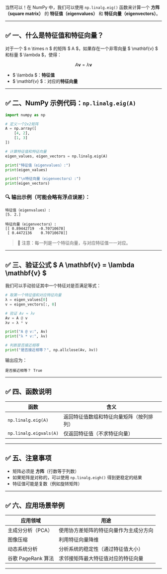 当然可以！在 NumPy 中，我们可以使用 `np.linalg.eig()` 函数来计算一个 **方阵（square matrix）** 的 **特征值（eigenvalues）** 和 **特征向量（eigenvectors）**。

---

## ✅ 一、什么是特征值和特征向量？

对于一个 $ n \times n $ 的矩阵 $ A $，如果存在一个非零向量 $ \mathbf{v} $ 和标量 $ \lambda $，使得：

$$
A \mathbf{v} = \lambda \mathbf{v}
$$

- $ \lambda $：**特征值**
- $ \mathbf{v} $：对应的**特征向量**

---

## ✅ 二、NumPy 示例代码：`np.linalg.eig(A)`

```python
import numpy as np

# 定义一个2x2矩阵
A = np.array([
    [4, 2],
    [1, 3]
])

# 计算特征值和特征向量
eigen_values, eigen_vectors = np.linalg.eig(A)

print("特征值（eigenvalues）:")
print(eigen_values)

print("\n特征向量（eigenvectors）:")
print(eigen_vectors)
```

### 🔍 输出示例（可能会略有浮点误差）：

```
特征值（eigenvalues）:
[5. 2.]

特征向量（eigenvectors）:
[[ 0.89442719  -0.70710678]
 [ 0.4472136    0.70710678]]
```

> 📌 注意：每一列是一个特征向量，与对应特征值一一对应。

---

## ✅ 三、验证公式 $ A \mathbf{v} = \lambda \mathbf{v} $

我们可以手动验证其中一个特征对是否满足等式：

```python
# 取第一个特征值和对应特征向量
λ = eigen_values[0]
v = eigen_vectors[:, 0]

# 验证 Av ≈ λv
Av = A @ v
λv = λ * v

print("A @ v:", Av)
print("λ * v:", λv)

# 判断是否接近相等
print("是否接近相等？", np.allclose(Av, λv))
```

输出应为：

```
是否接近相等？ True
```

---

## ✅ 四、函数说明

| 函数 | 含义 |
|------|------|
| `np.linalg.eig(A)` | 返回特征值数组和特征向量矩阵（按列排列） |
| `np.linalg.eigvals(A)` | 仅返回特征值（不求特征向量） |

---

## ✅ 五、注意事项

- 矩阵必须是 **方阵**（行数等于列数）
- 如果矩阵是对称的，可以使用 `np.linalg.eigh()` 得到更稳定的结果
- 特征值可能是复数（例如旋转矩阵）

---

## ✅ 六、应用场景举例

| 应用领域 | 用途 |
|----------|------|
| 主成分分析（PCA） | 使用协方差矩阵的特征向量作为主成分方向 |
| 图像压缩 | 利用特征向量降维 |
| 动态系统分析 | 分析系统的稳定性（通过特征值大小） |
| 谷歌 PageRank 算法 | 求邻接矩阵最大特征值对应的特征向量 |

---